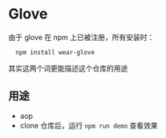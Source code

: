 # Glove
由于 glove 在 npm 上已被注册，所有安装时：
```
  npm install wear-glove
```
其实这两个词更能描述这个仓库的用途

## 用途
+ aop
+ clone 仓库后，运行 ```npm run demo``` 查看效果

